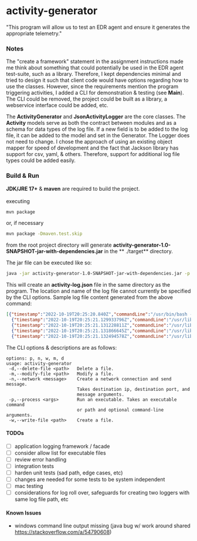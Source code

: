 # activity-generator

"This program will allow us to test an EDR agent and ensure it generates the appropriate telemetry."

### Notes

The "create a framework" statement in the assignment instructions made me think about something that could
potentially be used in the EDR agent test-suite, such as a library. Therefore, I kept dependencies
minimal and tried to design it such that client code would have options regarding how to use the classes. However, since
the requirements mention the program triggering activities, I added a CLI for demonstration & testing (see **Main**).
The CLI
could be removed, the project could be built as a library, a webservice interface could be added, etc.

The **ActivityGenerator** and **JsonActivityLogger** are the core classes.
The **Activity** models serve as both the contract between modules and as a schema for data types of the log file.
If a new field is to be added to the log file, it can be added to the model and set in the Generator. The Logger does
not need to change. I chose the approach of using an existing object mapper for speed of development and the fact that
Jackson library has support for csv, yaml, & others. Therefore, support for additional log file types could be added
easily.

### Build & Run

**JDK/JRE 17+** & **maven** are required to build the project.
<br><br>
executing

```bash
mvn package
```

or, if necessary

````bash
mvn package -Dmaven.test.skip
````

from the root project directory will generate **activity-generator-1.0-SNAPSHOT-jar-with-dependencies.jar** in the **
./target** directory.

The jar file can be executed like so:

```bash
java -jar activity-generator-1.0-SNAPSHOT-jar-with-dependencies.jar -p /bin/bash --restricted -n 127.0.0.1 44001 testmessage -w testfile.txt -m testfile.txt -d testfile.txt
```

This will create an **activity-log.json** file in the same directory as the program. The location and name of the
log file cannot currently be specified by the CLI options.
Sample log file content generated from the above command:

```json
[{"timestamp":"2022-10-19T20:25:20.840Z","commandLine":"/usr/bin/bash --restricted","user":"alexander","pid":"61513","name":"/usr/bin/bash"},
  {"timestamp":"2022-10-19T20:25:21.129933796Z","commandLine":"/usr/lib/jvm/java-18-openjdk/bin/java -jar activity-generator-1.0-SNAPSHOT-jar-with-dependencies.jar -p /bin/bash --restricted -n 127.0.0.1 44001 testtest -w testfile.txt -m testfile.txt -d testfile.txt","user":"alexander","pid":"61492","name":"/usr/lib/jvm/java-18-openjdk/bin/java","filePath":"/home/alexander/workspace/IdeaProjects/activity-generator/target/testfile.txt","descriptor":"CREATE"},
  {"timestamp":"2022-10-19T20:25:21.131228811Z","commandLine":"/usr/lib/jvm/java-18-openjdk/bin/java -jar activity-generator-1.0-SNAPSHOT-jar-with-dependencies.jar -p /bin/bash --restricted -n 127.0.0.1 44001 testtest -w testfile.txt -m testfile.txt -d testfile.txt","user":"alexander","pid":"61492","name":"/usr/lib/jvm/java-18-openjdk/bin/java","filePath":"/home/alexander/workspace/IdeaProjects/activity-generator/target/testfile.txt","descriptor":"MODIFY"},
  {"timestamp":"2022-10-19T20:25:21.131866645Z","commandLine":"/usr/lib/jvm/java-18-openjdk/bin/java -jar activity-generator-1.0-SNAPSHOT-jar-with-dependencies.jar -p /bin/bash --restricted -n 127.0.0.1 44001 testtest -w testfile.txt -m testfile.txt -d testfile.txt","user":"alexander","pid":"61492","name":"/usr/lib/jvm/java-18-openjdk/bin/java","filePath":"/home/alexander/workspace/IdeaProjects/activity-generator/target/testfile.txt","descriptor":"DELETE"},
  {"timestamp":"2022-10-19T20:25:21.132494578Z","commandLine":"/usr/lib/jvm/java-18-openjdk/bin/java -jar activity-generator-1.0-SNAPSHOT-jar-with-dependencies.jar -p /bin/bash --restricted -n 127.0.0.1 44001 testtest -w testfile.txt -m testfile.txt -d testfile.txt","user":"alexander","pid":"61492","name":"/usr/lib/jvm/java-18-openjdk/bin/java","destination":"127.0.0.1:44001","source":"127.0.0.1:60784","byteCount":11,"protocol":"TCP"}]
```

The CLI options & descriptions are as follows:

```
options: p, n, w, m, d
usage: activity-generator
 -d,--delete-file <path>   Delete a file.
 -m,--modify-file <path>   Modify a file.
 -n,--network <message>    Create a network connection and send message.
                           Takes destination ip, destination port, and
                           message arguments.
 -p,--process <args>       Run an executable. Takes an executable command
                           or path and optional command-line arguments.
 -w,--write-file <path>    Create a file.
```

#### TODOs

- [ ] application logging framework / facade
- [ ] consider allow list for executable files
- [ ] review error handling
- [ ] integration tests
- [ ] harden unit tests (sad path, edge cases, etc)
- [ ] changes are needed for some tests to be system independent 
- [ ] mac testing
- [ ] considerations for log roll over, safeguards for creating two loggers with same log file path, etc

#### Known Issues

- windows command line output missing (java bug w/ work around shared https://stackoverflow.com/a/54790608) 
